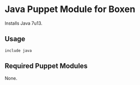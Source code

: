 # Java Puppet Module for Boxen

Installs Java 7u13.

## Usage

```puppet
include java
```

## Required Puppet Modules

None.
